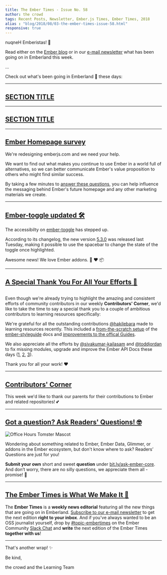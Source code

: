 ```yaml
---
title: The Ember Times - Issue No. 58
author: the crowd
tags: Recent Posts, Newsletter, Ember.js Times, Ember Times, 2018
alias : "blog/2018/08/03-the-ember-times-issue-58.html"
responsive: true
---
```


nuqneH Emberistas! 🐹

Read either on the [Ember blog](https://www.emberjs.com/blog/2018/07/13/the-ember-times-issue-56.html) or in our [e-mail newsletter](https://the-emberjs-times.ongoodbits.com/2018/07/13/the-ember-times-issue-56) what has been going on in Emberland this week.

...

Check out what's been going in Emberland 🐹 these days:


---

## [SECTION TITLE](#section-url)


---

## [SECTION TITLE](#section-url)


---

## [Ember Homepage survey](https://www.emberjs.com/blog/2018/07/30/ember-homepage-survey.html)

We're redesigning emberjs.com and we need your help.

We want to find out what makes you continue to use Ember in a world full of alternatives, so we can better communicate Ember's value proposition to others who might find similar success.

By taking a few minutes to [answer these questions](https://www.emberjs.com/homepage-survey), you can help influence the messaging behind Ember's future homepage and any other marketing materials we create.

---

## [Ember-toggle updated 🛠](https://github.com/knownasilya/ember-toggle/blob/master/CHANGELOG.md#530-2018-07-31)

The accessibilty on [ember-toggle](https://github.com/knownasilya/ember-toggle) has stepped up.

According to its changelog, the new version [5.3.0](https://github.com/knownasilya/ember-toggle/compare/v5.2.4...v5.3.0) was released last Tuesday, making it possible to use the spacebar to change the state of the toggle once highlighted.

Awesome news! We love Ember addons. 🐹 ❤️ 📦

---

## [A Special Thank You For All Your Efforts 🙇](https://github.com/ember-learn)

<div class="blog-row">
  <img class="float-left transparent" alt="" title="Ember Style Guide Docs" src="/images/blog/emberjstimes/styleguide-docs-screenshot.png" />
</div>

Even though we're already trying to highlight the amazing and consistent efforts of community contributors
in our weekly **Contributors' Corner**, we'd like to take the time to say a special thank you
to a couple of ambitious contributors to learning resources specifically:

We're grateful for all the outstanding contributions [@hakilebara](https://github.com/hakilebara) made to learning resources
recently. This included a [from-the-scratch setup](https://github.com/ember-learn/ember-styleguide/pull/76) of the [ember-styleguide](https://github.com/ember-learn/ember-styleguide) docs and [improvements to the offical Guides](https://github.com/ember-learn/guides-source/pull/112).

We also appreciate all the efforts by [@sivakumar-kailasam](https://github.com/sivakumar-kailasam) and [@toddjordan](https://github.com/toddjordan)
to fix missing modules, upgrade and improve the Ember API Docs these days ([1](https://github.com/ember-learn/algolia-index-update-scripts/pull/4), [2](https://github.com/emberjs/ember.js/pull/16836), [3](https://github.com/ember-learn/ember-jsonapi-docs/commits?author=sivakumar-kailasam&since=2018-06-30T22:00:00Z&until=2018-07-31T22:00:00Z)).

Thank you for all your work! ❤️

---

## [Contributors' Corner](https://guides.emberjs.com/v3.2.0/contributing/repositories/)

<p>This week we'd like to thank our parents for their contributions to Ember and related repositories! 💕
</p>

---

## [Got a question? Ask Readers' Questions! 🤓](https://docs.google.com/forms/d/e/1FAIpQLScqu7Lw_9cIkRtAiXKitgkAo4xX_pV1pdCfMJgIr6Py1V-9Og/viewform)

<div class="blog-row">
  <img class="float-right small transparent padded" alt="Office Hours Tomster Mascot" title="Readers' Questions" src="/images/tomsters/officehours.png" />

  <p>Wondering about something related to Ember, Ember Data, Glimmer, or addons in the Ember ecosystem, but don't know where to ask? Readers’ Questions are just for you!</p>

<p><strong>Submit your own</strong> short and sweet <strong>question</strong> under <a href="https://bit.ly/ask-ember-core" target="rq">bit.ly/ask-ember-core</a>. And don’t worry, there are no silly questions, we appreciate them all - promise! 🤞</p>

</div>

---

## [The Ember Times is What We Make It 🙌](https://embercommunity.slack.com/messages/C8P6UPWNN/)

The **Ember Times** is a **weekly news editorial** featuring all the new things that are going on in Emberland.
[Subscribe to our e-mail newsletter](https://the-emberjs-times.ongoodbits.com/) to get the next edition **right to your inbox**.
And if you've always wanted to be an OSS journalist yourself,
drop by [#topic-embertimes](https://embercommunity.slack.com/messages/C8P6UPWNN/)
on the Ember Community [Slack Chat](https://ember-community-slackin.herokuapp.com/)
and **write** the next edition of the Ember Times **together with us**!


---


That's another wrap!  ✨

Be kind,

the crowd and the Learning Team
